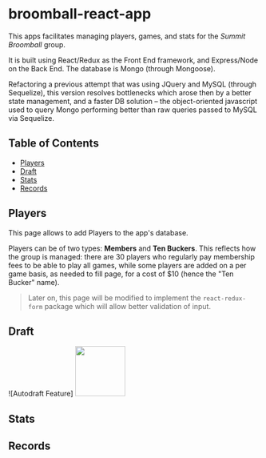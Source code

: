 # broomball-react-app
This apps facilitates managing players, games, and stats for the *Summit Broomball* group. 

It is built using React/Redux as the Front End framework, and Express/Node on the Back End. The database is Mongo (through Mongoose).

Refactoring a previous attempt that was using JQuery and MySQL (through Sequelize), this version resolves bottlenecks which arose then by a better state management, and a faster DB solution – the object-oriented javascript used to query Mongo performing better than raw queries passed to MySQL via Sequelize.  

## Table of Contents

- [Players](#Players)
- [Draft](#Draft)
- [Stats](#Stats)
- [Records](#Records)

## Players
This page allows to add Players to the app's database.

Players can be of two types: **Members** and **Ten Buckers**. This reflects how the group is managed: there are 30 players who regularly pay membership fees to be able to play all games, while some players are added on a per game basis, as needed to fill page, for a cost of $10 (hence the "Ten Bucker" name).

>Later on, this page will be modified to implement the `react-redux-form` package which will allow better validation of input. 

## Draft
![Autodraft Feature] <img src="http://www.lesjardinsextraordinaires.net/portfolio-gifs/Autodraft.gif" width="100" />


## Stats
## Records




